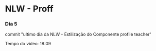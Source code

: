 # NLW - Proff

### Dia 5

commit "ultimo dia da NLW - Estilização do Componente profile teacher"

Tempo do video: 18:09

